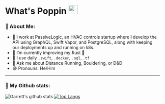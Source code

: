 # What's Poppin <img src="https://github.com/TheDudeThatCode/TheDudeThatCode/blob/master/Assets/Hi.gif" width="29px">

### 🤵 About Me:
- 🏦 I work at PassiveLogic, an HVAC controls startup where I develop the API using GraphQL, Swift Vapor, and PostgreSQL, along with keeping our deployments up and running on k8s.
- 🌱 I’m currently improving my Rust 🦀
- 🤔 I use daily ```.swift```, ```.docker```, ```.sql```, ```.tf```
- 💬 Ask me about Distance Running, Bouldering, or D&D
- 😄 Pronouns: He/Him

---
### 🎷 My Github stats:
![Garrett's github stats](https://github-readme-stats.vercel.app/api?username=GNMoseke&show_icons=true&title_color=ffc857&theme=catppuccin_mocha&hide=["stars"])
[![Top Langs](https://github-readme-stats.vercel.app/api/top-langs/?username=GNMoseke&layout=compact&text_color=cdd6f4&bg_color=1e1e2e&hide=shaderlab&exclude_repo=GMTK-jam-2022)](https://github.com/anuraghazra/github-readme-stats)
